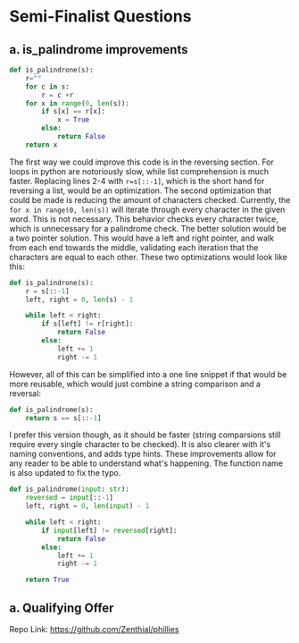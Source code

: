 # Semi-Finalist Questions

## a. is_palindrome improvements
```python
def is_palindrone(s):
    r=""
    for c in s:
        r = c +r
    for x in range(0, len(s)):
        if s[x] == r[x]:
            x = True
        else:
            return False
    return x
```
The first way we could improve this code is in the reversing section. For loops in python are notoriously slow, while list comprehension is much faster.
Replacing lines 2-4 with `r=s[::-1]`, which is the short hand for reversing a list, would be an optimization. 
The second optimization that could be made is reducing the amount of characters checked. Currently, the `for x in range(0, len(s))` will iterate through every character in the given word.
This is not necessary. This behavior checks every character twice, which is unnecessary for a palindrome check. The better solution would be a two pointer solution.
This would have a left and right pointer, and walk from each end towards the middle, validating each iteration that the characters are equal to each other. These two optimizations would look like this:
```python
def is_palindrone(s):
    r = s[::-1]
    left, right = 0, len(s) - 1

    while left < right:
        if s[left] != r[right]:
            return False
        else:
            left += 1
            right -= 1
```
However, all of this can be simplified into a one line snippet if that would be more reusable, which would just combine a string comparison and a reversal:
```python
def is_palindrome(s):
    return s == s[::-1]
```
I prefer this version though, as it should be faster (string comparsions still require every single character to be checked).
It is also clearer with it's naming conventions, and adds type hints. These improvements allow for any reader to be able to understand what's happening.
The function name is also updated to fix the typo.
```python
def is_palindrome(input: str):
    reversed = input[::-1]
    left, right = 0, len(input) - 1

    while left < right:
        if input[left] != reversed[right]:
            return False
        else:
            left += 1
            right -= 1

    return True
```

## a. Qualifying Offer
Repo Link: https://github.com/Zenthial/phillies
